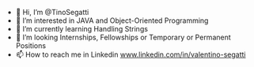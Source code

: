 - 👋 Hi, I’m @TinoSegatti
- 👀 I’m interested in JAVA and Object-Oriented Programming
- 🌱 I’m currently learning Handling Strings
- 💞️ I’m looking Internships, Fellowships or Temporary or Permanent Positions
- 📫 How to reach me in Linkedin www.linkedin.com/in/valentino-segatti
